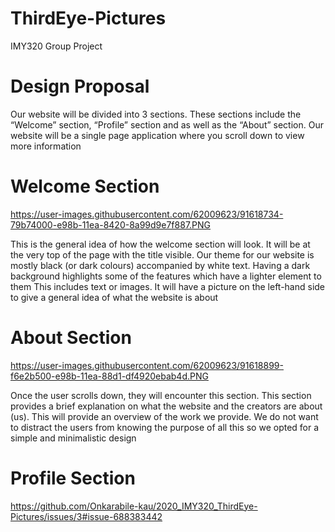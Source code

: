 # ThirdEye-Pictures
IMY320 Group Project
# Design Proposal

Our website will be divided into 3 sections. These sections include the “Welcome” section, “Profile”
section and as well as the “About” section. Our website will be a single page application where you scroll
down to view more information

# Welcome Section

https://user-images.githubusercontent.com/62009623/91618734-79b74000-e98b-11ea-8420-8a99d9e7f887.PNG

This is the general idea of how the welcome section will look. It will be at the very top of the page with
the title visible. Our theme for our website is mostly black (or dark colours) accompanied by white text.
Having a dark background highlights some of the features which have a lighter element to them This
includes text or images. It will have a picture on the left-hand side to give a general idea of what the
website is about

# About Section
https://user-images.githubusercontent.com/62009623/91618899-f6e2b500-e98b-11ea-88d1-df4920ebab4d.PNG

Once the user scrolls down, they will encounter this section. This section provides a brief explanation on
what the website and the creators are about (us). This will provide an overview of the work we provide.
We do not want to distract the users from knowing the purpose of all this so we opted for a simple and
minimalistic design

# Profile Section

https://github.com/Onkarabile-kau/2020_IMY320_ThirdEye-Pictures/issues/3#issue-688383442

